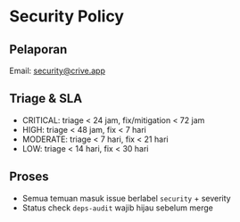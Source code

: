 # Security Policy
## Pelaporan
Email: security@crive.app
## Triage & SLA
- CRITICAL: triage < 24 jam, fix/mitigation < 72 jam
- HIGH: triage < 48 jam, fix < 7 hari
- MODERATE: triage < 7 hari, fix < 21 hari
- LOW: triage < 14 hari, fix < 30 hari
## Proses
- Semua temuan masuk issue berlabel `security` + severity
- Status check `deps-audit` wajib hijau sebelum merge
